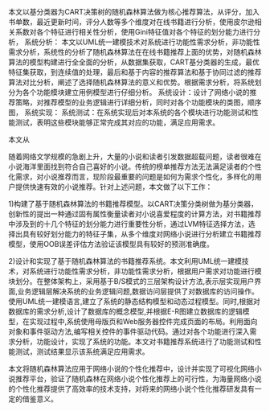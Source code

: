 本文以基分类器为CART决策树的随机森林算法做为核心推荐算法，从评分，加入书单数，最近更新时间，评分人数等多个维度对在线书籍进行分析，使用皮尔逊相关系数对各个特征进行相关性分析，使用Gini特征值对各个特征的划分能力进行分析，
系统分析：
本文以UML统一建模技术对系统进行功能性需求分析，非功能性需求分析，系统性的分析了随机森林算法在在线书籍推荐上面的优势，对随机森林算法的模型构建进行全全面的分析，从数据集获取，CART基分类器的生成，最优特征集获取，到连续值的处理，最后和基于内容的推荐算法和基于协同过滤的推荐算法对比分析，阐述了选择随机森林算法的意义和优势。根据需求分析，将系统划分为各个功能模块建立用例模型进行仔细分析。
系统设计：设计了网络小说的推荐策略，对推荐模型的业务逻辑进行详细分析，同时对各个功能模块的类图，顺序图，
系统实现：
系统测试：在系统实现后对本系统的各个模块进行功能测试和性能测试，表明这些模块能够正常完成其对应的功能，满足应用需求。

本文从


随着网络文学规模的急剧上升，大量的小说和读者引发数据超载问题，读者很难在小说海洋里面找到符合自己喜好的小说。传统的榜单推荐方法无法满足读者的个性化需求，对小说推荐而言，现阶段最重要的问题是如何为需求个性化，多样化的用户提供快速有效的小说推荐。针对上述问题，本文做了以下工作：


1)构建了基于随机森林算法的书籍推荐模型。以CART决策分类树做为基分类器，创新性的提出一种通过固有属性衡量读者对小说喜爱程度的计算方法，对书籍推荐中涉及到的十几个特征的划分能力进行重要性分析，通过LVM特征选择方法，选择出具有较好划分能力的特征子集，从多个维度对网络小说进行分析建立书籍推荐模型，使用OOB误差评估方法验证该模型具有较好的预测准确度。


2)设计和实现了基于随机森林算法的书籍推荐系统。本文利用UML统一建模技术，对系统进行功能性需求分析，非功能性需求分析，根据用户需求对功能进行模块划分。在整体架构上，采用基于B/S模式的三层架构设计方法,表示层实现用户界面,业务逻辑层解决系统的业务逻辑问题,数据访问层提供了对数据库的访问操作。使用UML统一建模语言,建立了系统的静态结构模型和动态过程模型。同时,根据对数据库的需求分析,设计了数据库的概念模型,并根据E-R图建立数据库的逻辑模型，在实现过程中,系统使用母版页和Web服务器控件完成页面的布局。利用面向对象和事件驱动方法,编写相关控件的事件驱动代码。通过对各个功能进行深入需求分析，功能设计，实现了系统的功能。本文对书籍推荐系统进行了功能测试和性能测试，测试结果显示该系统满足应用需求。


本文将随机森林算法应用于网络小说的个性化推荐中，设计并实现了可视化网络小说推荐平台，验证了随机森林在网络小说个性化推荐上的可行性，为海量网络小说的个性化推荐提供了高效率的技术支持，对将来的网络小说个性化推荐研发具有一定的借鉴意义。